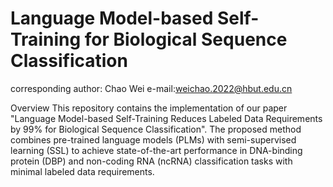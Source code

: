 # Language Model-based Self-Training for Biological Sequence Classification


corresponding author: Chao Wei
e-mail:weichao.2022@hbut.edu.cn

Overview
This repository contains the implementation of our paper ​​"Language Model-based Self-Training Reduces Labeled Data Requirements by 99% for Biological Sequence Classification"​. The proposed method combines pre-trained language models (PLMs) with semi-supervised learning (SSL) to achieve state-of-the-art performance in DNA-binding protein (DBP) and non-coding RNA (ncRNA) classification tasks with minimal labeled data requirements.
